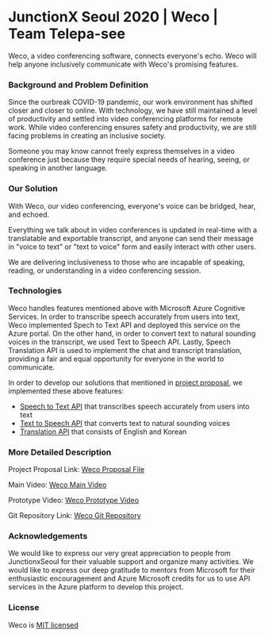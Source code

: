 # JunctionX Seoul 2020 | Weco | Team Telepa-see

Weco, a video conferencing software, connects everyone's echo. Weco will help anyone inclusively communicate with Weco's promising features. 

### Background and Problem Definition

Since the ourbreak COVID-19 pandemic, our work environment has shifted closer and closer to online. With technology, we have still maintained a level of productivity and settled into video conferencing platforms for remote work. While video conferencing ensures safety and productivity, we are still facing problems in creating an inclusive society. 

Someone you may know cannot freely express themselves in a video conference just because they require special needs of hearing, seeing, or speaking in another language.

### Our Solution
With Weco, our video conferencing, everyone's voice can be bridged, hear, and echoed. 

Everything we talk about in video conferences is updated in real-time with a translatable and exportable transcript, and anyone can send their message in "voice to text" or "text to voice" form and easily interact with other users.

We are delivering inclusiveness to those who are incapable of speaking, reading, or understanding in a video conferencing session.


### Technologies
Weco handles features mentioned above with Microsoft Azure Cognitive Services. In order to transcribe speech accurately from users into text, Weco implemented Spech to Text API and deployed this service on the Azure portal. On the other hand, in order to convert text to natural sounding voices in the transcript, we used Text to Speech API. Lastly, Speech Translation API is used to implement the chat and transcript translation, providing a fair and equal opportunity for everyone in the world to communicate.

In order to develop our solutions that mentioned in [project proposal](https://github.com/JuntionXSeoul2020Telepasee/TelepaSee-Backend/blob/master/project-proposal.pdf), we implemented these above features: 
+ [Speech to Text API](https://github.com/JuntionXSeoul2020Telepasee/TelepaSee-Backend/tree/master/STT) that transcribes speech accurately from users into text
+ [Text to Speech API](https://github.com/JuntionXSeoul2020Telepasee/TelepaSee-Backend/tree/master/STT) that converts text to natural sounding voices
+ [Translation API](https://github.com/JuntionXSeoul2020Telepasee/TelepaSee-Backend/tree/master/translation) that consists of English and Korean


### More Detailed Description
Project Proposal Link: [Weco Proposal File](https://github.com/JuntionXSeoul2020Telepasee/TelepaSee-Backend/blob/master/project-proposal.pdf)

Main Video: [Weco Main Video](https://youtu.be/7XLksyDRivk)

Prototype Video: [Weco Prototype Video](https://youtu.be/px1pHuXSqB0)

Git Repository Link: [Weco Git Repository](https://github.com/JuntionXSeoul2020Telepasee)

### Acknowledgements
We would like to express our very great appreciation to people from JunctionxSeoul for their valuable support and organize many activities. We would like to express our deep gratitude to mentors from Microsoft for their enthusiastic encouragement and Azure Microsoft credits for us to use API services in the Azure platform to develop this project.

### License 
Weco is [MIT licensed](https://github.com/JuntionXSeoul2020Telepasee/TelepaSee-Backend/blob/master/LICENSE)
